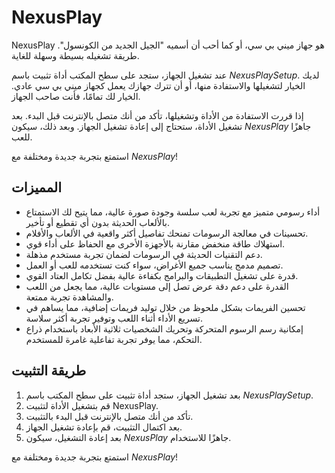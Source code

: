 # NexusPlay

NexusPlay هو جهاز ميني بي سي، أو كما أحب أن أسميه "الجيل الجديد من الكونسول". طريقة تشغيله بسيطة وسهلة للغاية.

عند تشغيل الجهاز، ستجد على سطح المكتب أداة تثبيت باسم *NexusPlaySetup*. لديك الخيار لتشغيلها والاستفادة منها، أو أن تترك جهازك يعمل كجهاز ميني بي سي عادي. الخيار لك تمامًا، فأنت صاحب الجهاز.

إذا قررت الاستفادة من الأداة وتشغيلها، تأكد من أنك متصل بالإنترنت قبل البدء. بعد تشغيل الأداة، ستحتاج إلى إعادة تشغيل الجهاز. وبعد ذلك، سيكون *NexusPlay* جاهزًا للعب.

استمتع بتجربة جديدة ومختلفة مع *NexusPlay*!

## المميزات

- أداء رسومي متميز مع تجربة لعب سلسة وجودة صورة عالية، مما يتيح لك الاستمتاع بالألعاب الحديثة بدون أي تقطيع أو تأخير.
- تحسينات في معالجة الرسومات تمنحك تفاصيل أكثر واقعية في الألعاب والأفلام.
- استهلاك طاقة منخفض مقارنة بالأجهزة الأخرى مع الحفاظ على أداء قوي.
- دعم التقنيات الحديثة في الرسومات لضمان تجربة مستخدم مذهلة.
- تصميم مدمج يناسب جميع الأغراض، سواء كنت تستخدمه للعب أو العمل.
- قدرة على تشغيل التطبيقات والبرامج بكفاءة عالية بفضل تكامل العتاد القوي.
- القدرة على دعم دقة عرض تصل إلى مستويات عالية، مما يجعل من اللعب والمشاهدة تجربة ممتعة.
- تحسين الفريمات بشكل ملحوظ من خلال توليد فريمات إضافية، مما يساهم في تسريع الأداء أثناء اللعب وتوفير تجربة أكثر سلاسة.
- إمكانية رسم الرسوم المتحركة وتحريك الشخصيات ثلاثية الأبعاد باستخدام ذراع التحكم، مما يوفر تجربة تفاعلية غامرة للمستخدم.

## طريقة التثبيت

1. بعد تشغيل الجهاز، ستجد أداة تثبيت على سطح المكتب باسم *NexusPlaySetup*.
2. قم بتشغيل الأداة لتثبيت NexusPlay.
3. تأكد من أنك متصل بالإنترنت قبل البدء بالتثبيت.
4. بعد اكتمال التثبيت، قم بإعادة تشغيل الجهاز.
5. بعد إعادة التشغيل، سيكون *NexusPlay* جاهزًا للاستخدام.

استمتع بتجربة جديدة ومختلفة مع *NexusPlay*!

